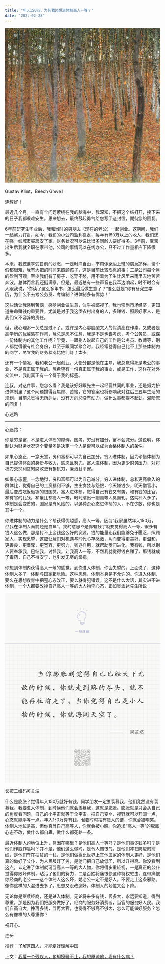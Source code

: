 ```yaml
---
title: "年入150万，为何我仍想进体制高人一等？"
date: "2021-02-28"
---
```


![连岳文章](images/连岳文章picture-1.jpg)

Gustav Klimt，Beech Grove I

  

连叔好！  

  

最近几个月，一直有个问题萦绕在我的脑海中，我深知，不把这个结打开，接下来的日子我都很难安生。思来想去，最终鼓起勇气给您写了这封信，期待您的回复。

  

6年前研究生毕业后，我和当时的男朋友（现在的老公）一起创业。这期间，我们一起努力打拼，如今，我们的小公司盈利稳定，每年有150万以上的收入，我们还在强一线城市买房安了家，财务状况可以说比很多同龄人要好得多。3年前，宝宝出生后我就全职在家带他，公司的事情可以在线办公，只不过工作量相应下降很多。

  

本来，我还挺享受目前的状态，一是时间自由，不用像身边上班的朋友那样，请个假都很难，我有大把的时间来照顾孩子，这是目前比较欣慰的事；二是公司每个月的盈利可观，至少我们有了房子，吃穿不愁，用不着为了生计风里来雨里去地苦苦奔波，总体而言我还挺满意。但是，最近总有一些声音在我耳边响起，时不时会有人跟我说，“你读了这么多年书，怎么最后做生意了？”要么就是“你有研究生学历，为什么不去考公务员、考编制？进体制多有优势！”

  

这些话让我感到苦恼，感觉创业做生意，似乎被鄙视了。我也崇尚市场经济，更知道拼命赚钱的重要性，尤其是对于我这类农村出身的人，多赚钱、照顾好家人，是我们义不容辞的责任。

  

但，我心理那一关总是过不了。或许是内心那股酸文人的假清高在作祟，又或者是高学历的优越感在作祟，我总是忍不住想，我是不是也该考虑，考个公务员，或谋一份体制内的其他工作呢？毕竟，一跟别人说起自己的工作是公务员、教师等，别人都觉得很有社会身份，以至于跟同学聚会时，我经常觉得自己比不上那些体制内的同学，尽管我的财务状况比他们好了太多。

  

还有一个情况，我和老公一起创业，大部分都是他在主导，我总觉得那是老公的事业，不是真正属于我的。我希望有一份真正属于我的事业，或是工作，这样在对外交流中，我能真正有一个属于我的标签。

  

连叔，对这件事，您怎么看？我是该好好跟先生一起经营共同的事业，还是努力挤进体制里？这个问题搅得我焦虑、苦恼，它的答案也将影响我对往后三五年生活的规划，目前总觉得无所适从，没有方向总没有动力，做什么事都提不起劲。渴盼您的回复！

  

心迷路

  

* * *

  

心迷路：

  

你是穷是富，不是进入体制的障碍。国考，穷没有加分，富不会减分。这说明，体制认为财务状况这个变量不是决定一个人是否可以成为合格体制人的条件。

  

如果心态正，一念天堂，穷和富都可以为自己加分。穷人进体制，因为珍惜体制为自己提供体面的身份与收入，感恩且努力。富人进体制，因为更少财务压力，对将权力交换利益的腐败更有抵抗力，廉洁且平安。

  

如果心态歪，一念地狱，穷和富都可以为自己减分。穷人进体制，总和更高收入的群体比，觉得自己的工资福利不够，生出贪婪与怨恨，今天嫌钱少，明天憎官小，最后变成吃饭砸锅的恨国党。富人进体制，觉得自己有钱又有势，和有钱的比官，和有官的比钱，和谁比都高人一等，时时摆出一副高等人臭面孔。这两种人多了，体制是会变质的，国家是有风险的。以这种歪心态进体制的人，不在少数，你也是其中一个。

  

你进体制的动力是什么？想获得优越感，高人一等，因为“我家虽然年入150万，但我在体制人面前还是自卑”。我的意思不是你有钱了就要觉得高人一等，很多有钱人这么做，那是衬不上金钱这么好的资源。钱的能量让我们能够免于匮乏，照顾家人，实现愿望，这应让我们对机遇与时代心存感激，从而变得更美好，更温和，更善良，更谦卑，更宽容，更努力，钱这样用，就帮助我们进化。我有钱，所以别人要奉承我，巴结我，讨好我，让我高人一等，不然我就觉得钱白赚了，那钱就成了毒药，自己不得安宁，也引发无尽的鄙视。

  

你想到体制内获得高人一等的感觉，到你进入体制，你会失望的。上面说了，这种体制人多了，体制与国家都危险。这种思想，体制本身是不允许的。你进入体制，要么在思想教育中把歪心态改正，要么就得犯错误。这不是什么大话，其实进不进体制，一个人都要改掉自己高人一等的大人物歪心态，正如吴孟达先生所说： 

  

![连岳文章](images/连岳文章picture-2.jpg)

长按二维码可关注  

  

什么是膨胀？觉得年入150万就好有钱，同学朋友一定要羡慕我，他们竟然没有羡慕我，我要进入体制，到时候他们就会羡慕我，这就是膨胀。膨胀就是只会从自己的角度看问题，自己的小宇宙就等于全宇宙。把自己变小，视野就可以开阔一点，心态就能平等一点。年入150万算有钱，但要时时摆有钱人的谱，你就会被嘲笑。体制人地位是高，但你真当自己高等人，你就会被小瞧。你追求“高人一等”的膨胀心态不改，做什么都自卑，做什么都死路一条。  

  

最近体制人的地位上升，原因在哪里？是他们高人一等吗？是他们事少钱多吗？是他们作威作福吗？并不是，他们这么做时，是令人憎恨的。是他们冲在防疫的前线，是他们守在扶贫的一线，是他们做得比世界上其他国家的体制人更好，是他们真的做好了公仆，为人民服好了务，是他们把自己放低了，所以升得高。你没看到这点，认定进了体制就可当高人一等的大人物，你将得多重轻视，一是真正的公仆觉得你败坏体制，玷污了他们的努力，二是百姓将痛恨你这种特权蛀虫，连带痛恨你经商的老公——这个体制人这么坏，她老公一定不是好人。不要走上这条邪路。像你这样的人混进去多了，思想又没改造好，体制人的地位又会下降。

  

无论你是继续经商，还是进入体制。无论将来多有钱，官多大，永远要知道，得到尊重，那是因为我们把服务做好了，经商的服务好消费者，当官的服务好人民。我们自高自大，挣再多钱，当再大官，也觉得不够高不够大，怎么可能做好服务？怎么有像样的人尊重你？  

  

祝开心。

  

连岳

  

推荐：[了解这四人，才能更好理解中国](http://mp.weixin.qq.com/s?__biz=MjM5NDU0Mjk2MQ==&mid=2651672428&idx=1&sn=747dcab92ff5c8d284c554e60cccdbe1&chksm=bd7fcb728a084264401c2c537b65aca532683e41b90a0e9a0e6d8805f22f16c22d0bf2c60dd5&scene=21#wechat_redirect)  

上文：[我爱一个残疾人，他却撩骚不止，我想原谅他，我有什么病？](http://mp.weixin.qq.com/s?__biz=MjM5NDU0Mjk2MQ==&mid=2651685129&idx=1&sn=4eaf99f5262cb8c67eb807594312e7f4&chksm=bd7f05178a088c0186fe35ba8d0391a1dbb981edd58a0393858f3c6bb50c3e1fd6ed9676a50b&scene=21#wechat_redirect)
